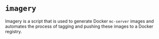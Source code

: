 # `imagery`

Imagery is a script that is used to generate Docker `mc-server` images and automates the process of tagging and pushing these images to a Docker registry.
